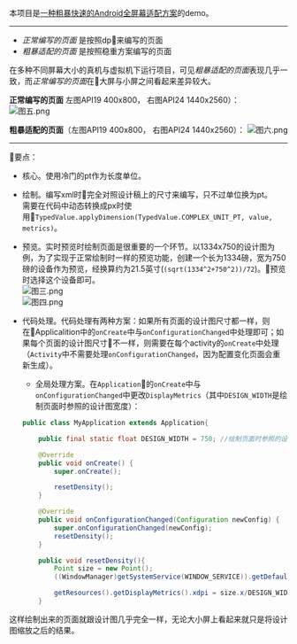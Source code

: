 
本项目是[一种粗暴快速的Android全屏幕适配方案](http://www.jianshu.com/p/b6b9bd1fba4d)的demo。

-------

- *正常编写的页面* 是按照dp来编写的页面
- *粗暴适配的页面* 是按照稳重方案编写的页面

在多种不同屏幕大小的真机与虚拟机下运行项目，可见*粗暴适配的页面*表现几乎一致，而*正常编写的页面*在大屏与小屏之间看起来差异较大。


**正常编写的页面** 左图API19 400x800， 右图API24 1440x2560）：  
![图五.png](http://upload-images.jianshu.io/upload_images/3490737-d5add2f4b91cc383.png?imageMogr2/auto-orient/strip%7CimageView2/2/w/1240)   

**粗暴适配的页面**（左图API19 400x800， 右图API24 1440x2560）：
![图六.png](http://upload-images.jianshu.io/upload_images/3490737-775011f0567ceb10.png?imageMogr2/auto-orient/strip%7CimageView2/2/w/1240)

---------

要点：

- 核心。使用冷门的pt作为长度单位。

- 绘制。编写xml时完全对照设计稿上的尺寸来编写，只不过单位换为pt。  
需要在代码中动态转换成px时使用`TypedValue.applyDimension(TypedValue.COMPLEX_UNIT_PT, value, metrics)`。

- 预览。实时预览时绘制页面是很重要的一个环节。以1334x750的设计图为例，为了实现于正常绘制时一样的预览功能，创建一个长为1334磅，宽为750磅的设备作为预览，经换算约为21.5英寸(`(sqrt(1334^2+750^2))/72`)。预览时选择这个设备即可。  
![图三.png](http://upload-images.jianshu.io/upload_images/3490737-58833d43921ca88b.png?imageMogr2/auto-orient/strip%7CimageView2/2/w/1240)  
![图四.png](http://upload-images.jianshu.io/upload_images/3490737-0fba2d15eaebfd8a.png?imageMogr2/auto-orient/strip%7CimageView2/2/w/1240)

- 代码处理。代码处理有两种方案：如果所有页面的设计图尺寸都一样，则在Applicalition中的`onCreate`中与`onConfigurationChanged`中处理即可；如果每个页面的设计图尺寸不一样，则需要在每个activity的`onCreate`中处理（`Activity`中不需要处理`onConfigurationChanged`，因为配置变化页面会重新生成）。
    - 全局处理方案。在`Application`的`onCreate`中与`onConfigurationChanged`中更改`DisplayMetrics`（其中`DESIGN_WIDTH`是绘制页面时参照的设计图宽度）：
    ```java
    public class MyApplication extends Application{

        public final static float DESIGN_WIDTH = 750; //绘制页面时参照的设计图宽度

        @Override
        public void onCreate() {
            super.onCreate();

            resetDensity();
        }

        @Override
        public void onConfigurationChanged(Configuration newConfig) {
            super.onConfigurationChanged(newConfig);
            resetDensity();
        }

        public void resetDensity(){
            Point size = new Point();
            ((WindowManager)getSystemService(WINDOW_SERVICE)).getDefaultDisplay().getSize(size);

            getResources().getDisplayMetrics().xdpi = size.x/DESIGN_WIDTH*72f;
        }
    ```

这样绘制出来的页面就跟设计图几乎完全一样，无论大小屏上看起来就只是将设计图缩放之后的结果。